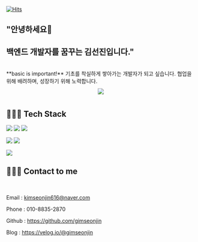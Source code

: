 [![Hits](https://hits.seeyoufarm.com/api/count/incr/badge.svg?url=https%3A%2F%2Fgithub.com%2Fgimseonjin&count_bg=%2318BFE5&title_bg=%23555555&icon=ko-fi.svg&icon_color=%23E7E7E7&title=hits&edge_flat=false)](https://hits.seeyoufarm.com)

## "안녕하세요👋 
## 백엔드 개발자를 꿈꾸는 김선진입니다."
<br>
**basic is important!** 기초를 착실하게 쌓아가는 개발자가 되고 싶습니다.
협업을 위해 배려하며, 성장하기 위해 노력합니다.


<div id="main" align="center">
    <img 
        src="https://github-readme-stats.vercel.app/api?username=gimseonjin&hide=stars,contribs&count_private=true&show_icons=true"
        style="height: auto; margin-left: 20px; margin-right: 20px; padding: 10px;"/>
</div>


## 👩🏻‍💻 Tech Stack 

<p align="left">
    <img src="https://img.shields.io/badge/Java-007396?style=flat-square&logo=Java&logoColor=white"/>
    <img src="https://img.shields.io/badge/SpringBoot-6DB33F?style=flat-square&logo=Spring&logoColor=white"/>
    <img src="https://img.shields.io/badge/Node-339933?style=flat-square&logo=node.js&logoColor=white"/>
</p>

<p align="left">
    <img src="https://img.shields.io/badge/Mysql-E6B91E?style=flat-square&logo=MySql&logoColor=white"/>
    <img src="https://img.shields.io/badge/MongoDB-E6B91E?style=flat-square&logo=MySql&logoColor=white"/>
</p>

<p align="left">    
    <img src="https://img.shields.io/badge/aws-333664?style=flat-square&logo=amazon-aws&logoColor=white"/>
</p>

## 👩🏻‍💻 Contact to me 
<br>

Email : kimseonjin616@naver.com

Phone : 010-8835-2870

Github : https://github.com/gimseonjin

Blog : https://velog.io/@gimseonjin


